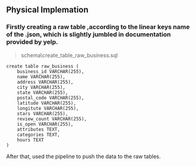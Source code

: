 ## Physical Implemation

### Firstly creating a raw  table ,according to the linear keys name of the .json, which is slightly jumbled in documentation provided by yelp.



> schema\create_table_raw_business.sql

```
create table raw_business (
	business_id VARCHAR(255),
	name VARCHAR(255),
	address VARCHAR(255),
	city VARCHAR(255),
	state VARCHAR(255),
	postal_code VARCHAR(255),
	latitude VARCHAR(255),
	longitute VARCHAR(255),
	stars VARCHAR(255),
	review_count VARCHAR(255),
	is_open VARCHAR(255),
	attributes TEXT,
	categories TEXT,
	hours TEXT
)
```





After that, used the pipeline to push the data to the raw tables.


